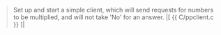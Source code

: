 > Set up and start a simple client, which will send requests for numbers to be multiplied, and will not take 'No' for an answer.
|[<!-- language="c" -->
{{ C/ppclient.c }}
]|
